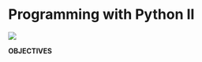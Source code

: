 # Programming with Python II

![](https://media1.giphy.com/media/a9CSmhwtk4IhO/giphy.gif)

**OBJECTIVES**